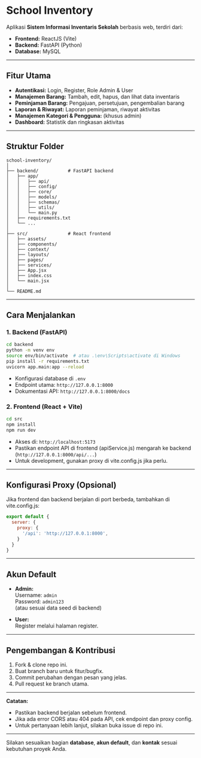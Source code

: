 # School Inventory

Aplikasi **Sistem Informasi Inventaris Sekolah** berbasis web, terdiri dari:
- **Frontend:** ReactJS (Vite)
- **Backend:** FastAPI (Python)
- **Database:** MySQL

---

## Fitur Utama

- **Autentikasi:** Login, Register, Role Admin & User
- **Manajemen Barang:** Tambah, edit, hapus, dan lihat data inventaris
- **Peminjaman Barang:** Pengajuan, persetujuan, pengembalian barang
- **Laporan & Riwayat:** Laporan peminjaman, riwayat aktivitas
- **Manajemen Kategori & Pengguna:** (khusus admin)
- **Dashboard:** Statistik dan ringkasan aktivitas

---

## Struktur Folder

```
school-inventory/
│
├── backend/           # FastAPI backend
│   ├── app/
│   │   ├── api/
│   │   ├── config/
│   │   ├── core/
│   │   ├── models/
│   │   ├── schemas/
│   │   ├── utils/
│   │   └── main.py
│   ├── requirements.txt
│   └── ...
│
├── src/               # React frontend
│   ├── assets/
│   ├── components/
│   ├── context/
│   ├── layouts/
│   ├── pages/
│   ├── services/
│   ├── App.jsx
│   ├── index.css
│   └── main.jsx
│
└── README.md
```

---

## Cara Menjalankan

### 1. **Backend (FastAPI)**

```bash
cd backend
python -m venv env
source env/bin/activate  # atau .\env\Scripts\activate di Windows
pip install -r requirements.txt
uvicorn app.main:app --reload
```

- Konfigurasi database di `.env`
- Endpoint utama: `http://127.0.0.1:8000`
- Dokumentasi API: `http://127.0.0.1:8000/docs`

### 2. **Frontend (React + Vite)**

```bash
cd src
npm install
npm run dev
```

- Akses di: `http://localhost:5173`
- Pastikan endpoint API di frontend (apiService.js) mengarah ke backend (`http://127.0.0.1:8000/api/...`)
- Untuk development, gunakan proxy di vite.config.js jika perlu.

---

## Konfigurasi Proxy (Opsional)

Jika frontend dan backend berjalan di port berbeda, tambahkan di vite.config.js:

```js
export default {
  server: {
    proxy: {
      '/api': 'http://127.0.0.1:8000',
    }
  }
}
```

---

## Akun Default

- **Admin:**  
  Username: `admin`  
  Password: `admin123`  
  (atau sesuai data seed di backend)

- **User:**  
  Register melalui halaman register.

---

## Pengembangan & Kontribusi

1. Fork & clone repo ini.
2. Buat branch baru untuk fitur/bugfix.
3. Commit perubahan dengan pesan yang jelas.
4. Pull request ke branch utama.


---

**Catatan:**  
- Pastikan backend berjalan sebelum frontend.
- Jika ada error CORS atau 404 pada API, cek endpoint dan proxy config.
- Untuk pertanyaan lebih lanjut, silakan buka issue di repo ini.

---

Silakan sesuaikan bagian **database**, **akun default**, dan **kontak** sesuai kebutuhan proyek Anda.
